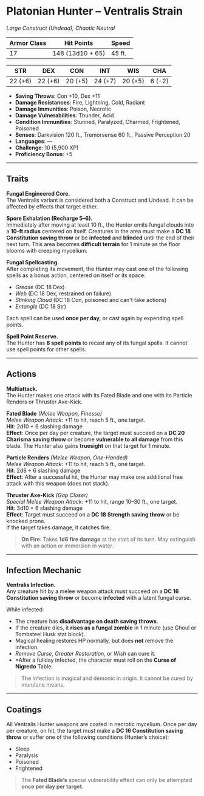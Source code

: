 # Platonian Hunter – Ventralis Strain

_Large Construct (Undead), Chaotic Neutral_

| **Armor Class** | **Hit Points**   | **Speed** |
| --------------- | ---------------- | --------- |
| 17              | 148 (13d10 + 65) | 45 ft.    |

| STR     | DEX     | CON     | INT     | WIS     | CHA    |
| ------- | ------- | ------- | ------- | ------- | ------ |
| 22 (+6) | 22 (+6) | 20 (+5) | 24 (+7) | 20 (+5) | 6 (-2) |

- **Saving Throws**: Con +10, Dex +11
- **Damage Resistances**: Fire, Lightning, Cold, Radiant
- **Damage Immunities**: Poison, Necrotic
- **Damage Vulnerabilities**: Thunder, Acid
- **Condition Immunities**: Stunned, Paralyzed, Charmed, Frightened, Poisoned
- **Senses**: Darkvision 120 ft., Tremorsense 60 ft., Passive Perception 20
- **Languages**: —
- **Challenge**: 10 (5,900 XP)
- **Proficiency Bonus**: +5

---

## Traits

**Fungal Engineered Core.**  
The Ventralis variant is considered both a Construct and Undead. It can be affected by effects that target either.

**Spore Exhalation (Recharge 5–6).**  
Immediately after moving at least 10 ft., the Hunter emits fungal clouds into a **10-ft radius** centered on itself. Creatures in the area must make a **DC 18 Constitution saving throw** or be **infected** and **blinded** until the end of their next turn. This area becomes **difficult terrain** for 1 minute as the floor blooms with creeping mycelium.

**Fungal Spellcasting.**  
After completing its movement, the Hunter may cast one of the following spells as a bonus action, centered on itself or its space:

- _Grease_ (DC 18 Dex)
- _Web_ (DC 18 Dex, restrained on failure)
- _Stinking Cloud_ (DC 18 Con, poisoned and can't take actions)
- _Entangle_ (DC 18 Str)

Each spell can be used **once per day**, or cast again by expending spell points.

**Spell Point Reserve.**  
The Hunter has **8 spell points** to recast any of its fungal spells. It cannot use spell points for other spells.

---

## Actions

**Multiattack.**  
The Hunter makes one attack with its Fated Blade and one with its Particle Renders or Thruster Axe-Kick.

**Fated Blade** _(Melee Weapon, Finesse)_  
_Melee Weapon Attack_: +11 to hit, reach 5 ft., one target.  
**Hit**: 2d10 + 6 slashing damage  
**Effect**: Once per day per creature, the target must succeed on a **DC 20 Charisma saving throw** or become **vulnerable to all damage** from this blade. The Hunter also gains **truesight** on that target for 1 minute.

**Particle Renders** _(Melee Weapon, One-Handed)_  
_Melee Weapon Attack_: +11 to hit, reach 5 ft., one target.  
**Hit**: 2d8 + 6 slashing damage  
**Effect**: After a successful hit, the Hunter may make one additional free attack with this weapon (does not stack).

**Thruster Axe-Kick** _(Gap Closer)_  
_Special Melee Weapon Attack_: +11 to hit, range 10–30 ft., one target.  
**Hit**: 3d10 + 6 slashing damage  
**Effect**: Target must succeed on a **DC 18 Strength saving throw** or be knocked prone.  
If the target takes damage, it catches fire.

> **On Fire**: Takes **1d6 fire damage** at the start of its turn. May extinguish with an action or immersion in water.

---

## Infection Mechanic

**Ventralis Infection.**  
Any creature hit by a melee weapon attack must succeed on a **DC 16 Constitution saving throw** or become **infected** with a latent fungal curse.

While infected:

- The creature has **disadvantage on death saving throws**.
- If the creature dies, it **rises as a fungal zombie** in 1 minute (use Ghoul or Tombsteel Husk stat block).
- Magical healing restores HP normally, but does **not** remove the infection.
- _Remove Curse_, _Greater Restoration_, or _Wish_ can cure it.
- \*After a fullday infected, the character must roll on the **Curse of Nigredo** Table.

> The infection is magical and demonic in origin. It cannot be cured by mundane means.

---

## Coatings

All Ventralis Hunter weapons are coated in necrotic mycelium. Once per day per creature, on hit, the target must make a **DC 16 Constitution saving throw** or suffer one of the following conditions (Hunter’s choice):

- Sleep
- Paralysis
- Poisoned
- Frightened

> The **Fated Blade’s** special vulnerability effect can only be attempted **once per day per target**.
